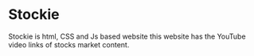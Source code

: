 # Stockie
Stockie is html, CSS and Js based website this website has the YouTube video links of stocks market content.
